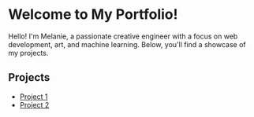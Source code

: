 # Welcome to My Portfolio!

Hello! I'm Melanie, a passionate creative engineer with a focus on web development, art, and machine learning. Below, you'll find a showcase of my projects.

## Projects
- [Project 1](https://github.com/yourusername/project1)
- [Project 2](https://github.com/yourusername/project2)
